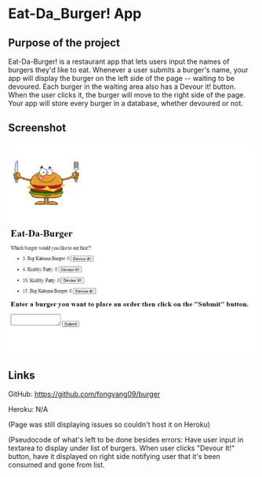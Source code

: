 # Eat-Da_Burger! App

## Purpose of the project

Eat-Da-Burger! is a restaurant app that lets users input the names of burgers they'd like to eat.
Whenever a user submits a burger's name, your app will display the burger on the left side of the page -- waiting to be devoured.
Each burger in the waiting area also has a Devour it! button. When the user clicks it, the burger will move to the right side of the page.
Your app will store every burger in a database, whether devoured or not.

## Screenshot

![Screenshot of webpage](public/assets/img/Capture.JPG)

## Links

GitHub: https://github.com/fongvang09/burger

Heroku: N/A

(Page was still displaying issues so couldn't host it on Heroku)

(Pseudocode of what's left to be done besides errors: 
Have user input in textarea to display under list of burgers.
When user clicks "Devour It!" button, have it displayed on right side notifying user that it's been consumed and gone from list.

